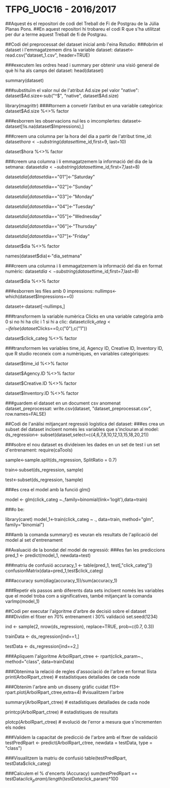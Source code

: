 # TFPG_UOC16 - 2016/2017
##Aquest és el repositori de codi del Treball de Fi de Postgrau de la Júlia Planas Pons.
##En aquest repositori hi trobareu el codi R que s'ha utilitzat per dur a terme aquest Treball de fi de Postgrau.

##Codi del preprocessat del dataset inicial amb l'eina Rstudio:
###obrim el dataset i l'emmagatzemem dins la variable dataset:
dataset<-read.csv("dataset_1.csv", header=TRUE)

###executem les ordres head i summary per obtenir una visió general de què hi ha als camps del dataset:
head(dataset)

summary(dataset)

###substituïm el valor nul de l'atribut Ad.size pel valor "native":
dataset$Ad.size<-sub("^$", "native", dataset$Ad.size)

library(magrittr)
####tornem a convetir l’atribut en una variable categòrica:
dataset$Ad.size %<>% factor

###esborrem les observacions nul·les o imcomplertes:
dataset<-dataset[!is.na(dataset$Impressions),]

###creem una columna per la hora del dia a partir de l'atribut time_id:
dataset$hora<- substring(dataset$time_id,first=9, last=10)

dataset$hora %<>% factor

###creem una columna i li emmagatzemem la informació del dia de la setmana:
dataset$dia<-substring(dataset$time_id,first=7,last=8)

dataset$dia[dataset$dia=="01"]<-"Saturday"

dataset$dia[dataset$dia=="02"]<-"Sunday"

dataset$dia[dataset$dia=="03"]<-"Monday"

dataset$dia[dataset$dia=="04"]<-"Tuesday"

dataset$dia[dataset$dia=="05"]<-"Wednesday"

dataset$dia[dataset$dia=="06"]<-"Thursday"

dataset$dia[dataset$dia=="07"]<-"Friday"

dataset$dia %<>% factor

names(dataset$dia)<-"dia_setmana"

###creem una columna i li emmagatzemem la informació del dia en format numèric:
dataset$dia<-substring(dataset$time_id,first=7,last=8)

dataset$dia %<>% factor

###esborrem les files amb 0 impressions:
nullimps<-which(dataset$Impressions==0)

dataset<-dataset[-nullimps,]

###transformem la variable numèrica Clicks en una variable categòria amb 0 si no hi ha clic i 1 si hi a clic:
dataset$click_categ<-ifelse(dataset$Clicks==0,c("0"),c("1"))

dataset$click_categ %<>% factor


###transformem les variables time_id, Agency ID, Creative ID, Inventory ID, que R studio reconeix com a numèriques, en variables categòriques:

dataset$time_id %<>% factor

dataset$Agency.ID %<>% factor

dataset$Creative.ID %<>% factor

dataset$Inventory.ID %<>% factor

###guardem el dataset en un document csv anomenat dataset_preprocessat:
write.csv(dataset, "dataset_preprocessat.csv", row.names=FALSE)

##Codi de l'anàlisi mitjançant regressió logística del dataset:
###es crea un subset del dataset incloent només les variables que s'inclouran al model:
ds_regression<- subset(dataset,select=c(4,6,7,8,10,12,13,15,18,20,21))

###sobre el nou dataset es divideixen les dades en un set de test i un set d'entrenament:
require(caTools)

sample<-sample.split(ds_regression, SplitRatio = 0.7)

train<-subset(ds_regression, sample)

test<-subset(ds_regression, !sample)

###es crea el model amb la funció glm()

model <- glm(click_categ ~.,family=binomial(link='logit'),data=train)

###o be:

library(caret)
model_1<-train(click_categ ~ .,  data=train, method="glm", family="binomial")

###amb la comanda summary() es veuran els resultats de l'aplicació del model al set d'entrenament

##Avaluació de la bondat del model de regressió:
###es fan les prediccions
pred_1 <- predict(model_1, newdata=test)

###matriu de confusió
accuracy_1 <- table(pred_1, test[,"click_categ"])
confusionMatrix(data=pred_1,test$click_categ)

###accuracy
sum(diag(accuracy_1))/sum(accuracy_1)

###Repetir els passos amb diferents data sets incloent només les variables que el model troba com a significatives, també mitjançant la comanda varImp(model_1)

##Codi per executar l'algoritme d'arbre de decisió sobre el dataset
###Dividim el fitxer en 70% entrenament i 30% validació
set.seed(1234)

ind <- sample(2, nrow(ds_regression), replace=TRUE, prob=c(0.7, 0.3))

trainData <- ds_regression[ind==1,]

testData <- ds_regression[ind==2,]

###Apliquem l'algoritme
ArbolRpart_ctree <- rpart(click_param~., method="class", data=trainData)

###Obtenima la relació de regles d'associació de l'arbre en format llista
print(ArbolRpart_ctree) # estadístiques detallades de cada node

###Obtenim l'arbre amb un disseny gràfic cuidat
f13<-rpart.plot(ArbolRpart_ctree,extra=4) #visualitzem l'arbre

summary(ArbolRpart_ctree) # estadístiques detallades de cada node

printcp(ArbolRpart_ctree) # estadístiques de resultats

plotcp(ArbolRpart_ctree) # evolució de l'error a mesura que s'incrementen els nodes

###Validem la capacitat de predicció de l'arbre amb el ftxer de validació
testPredRpart <- predict(ArbolRpart_ctree, newdata = testData, type = "class")

###Visualitzem la matriu de confusió
table(testPredRpart, testData$click_categ)

###Calculem el % d'encerts (Accuracy)
sum(testPredRpart == testData$click_param)/ length(testData$click_param)*100

